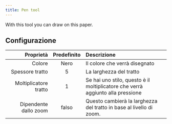 ```yaml
---
title: Pen tool
---
```


With this tool you can draw on this paper.

## Configurazione

|             Proprietà | Predefinito | Descrizione                                                                         |
| --------------------: | :---------: | :---------------------------------------------------------------------------------- |
|                Colore |     Nero    | Il colore che verrà disegnato                                                       |
|       Spessore tratto |      5      | La larghezza del tratto                                                             |
| Moltiplicatore tratto |      1      | Se hai uno stilo, questo è il moltiplicatore che verrà aggiunto alla pressione      |
| Dipendente dallo zoom |    falso    | Questo cambierà la larghezza del tratto in base al livello di zoom. |

